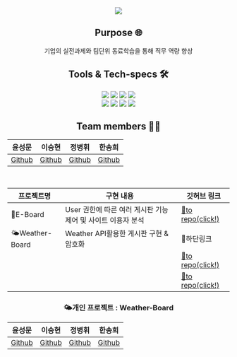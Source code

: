 <div align="center"">
  <img src="https://capsule-render.vercel.app/api?type=waving&color=auto&height=200&section=header&text=Django%20E-Project&fontSize=60&animation=fadeIn&fontAlignY=38&desc=&descAlignY=51&descAlign=62" /><br/>

  ## Purpose 🌐
  
  <p dir="auto">
      기업의 실전과제와 팀단위 동료학습을 통해 직무 역량 향상<br>
  </p> 
  
  ## Tools & Tech-specs 🛠️
  <p>
      <img src="https://img.shields.io/badge/code covention-FF4747?style=flat&logo=&logoColor=white"/>
      <img src="https://img.shields.io/badge/git covention-4479A1?style=flat&logo=&logoColor=white"/>
      <img src="https://img.shields.io/badge/pull request-527FFF?style=flat&logo=&logoColor=white"/>
      <img src="https://img.shields.io/badge/MySQL-4479A1?style=flat&logo=MySQL&logoColor=white"/><br/>
      <img src="https://img.shields.io/badge/Python-F7DF1E?style=flat&logo=Python&logoColor=white"/>
      <img src="https://img.shields.io/badge/Django-4479A1?style=flat&logo=Django&logoColor=white"/>
      <img src="https://img.shields.io/badge/Amazon RDS-527FFF?style=flat&logo=Amazon RDS&logoColor=white"/>
      <img src="https://img.shields.io/badge/Amazon EC2-FF9900?style=flat&logo=Amazon EC2&logoColor=white"/>
  </p>
  
  ## <b> Team members 👋🏻 </br>
|윤성문|이승현|정병휘|한송희|
|:------:|:------:|:------:|:------:|
|[Github](https://github.com/tjdans1201) | [Github](https://github.com/blessian) | [Github](https://github.com/byeonghwijeong) | [Github](https://github.com/song-hee-1) |
  <br />

| 프로젝트명 | 구현 내용 | 깃허브 링크 |
| --- | --- | --- |
| 📑E-Board | User 권한에 따른 여러 게시판 기능 제어 및 사이트 이용자 분석 | [🐥to repo(click!)](https://github.com/E-Project-django/user-board-service) |
| 🌤️Weather-Board | Weather API활용한 게시판 구현 & 암호화 | 🐥하단링크 |
|  |  | [🐥to repo(click!)]()|
|  |  | [🐥to repo(click!)]()|


### 🌤️개인 프로젝트 : Weather-Board
|윤성문|이승현|정병휘|한송희|
|:------:|:------:|:------:|:------:|
|[Github](https://github.com/tjdans1201/wheather_boards) | [Github](https://github.com/Blessian/board-service) | [Github](https://github.com/ByeonghwiJeong/flow-board) | [Github](https://github.com/song-hee-1/weather-diary-service) |
</div>
